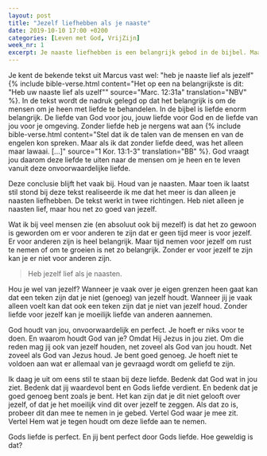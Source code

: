 ```yaml
---
layout: post
title: "Jezelf liefhebben als je naaste"
date: 2019-10-10 17:00 +0200
categories: [Leven met God, VrijZijn]
week_nr: 1
excerpt: Je naaste liefhebben is een belangrijk gebod in de bijbel. Maar houd je ook van jezelf?
---
```


Je kent de bekende tekst uit Marcus vast wel: "heb je naaste lief als jezelf"
{% include bible-verse.html content="Het op een na belangrijkste is dit: &quot;Heb uw naaste lief als uzelf&quot;" source="Marc. 12:31a" translation="NBV" %}.
In de tekst wordt de nadruk gelegd op dat het belangrijk is om de mensen om je heen met liefde te behandelen.
In de bijbel is liefde enorm belangrijk.
De liefde van God voor jou, jouw liefde voor God en de liefde van jou voor je omgeving.
Zonder liefde heb je nergens wat aan
{% include bible-verse.html content="Stel dat ik de talen van de mensen en van de engelen kon spreken. Maar als ik dat zonder liefde deed, was het alleen maar lawaai. [...]" source="1 Kor. 13:1-3" translation="BB" %}.
God vraagt jou daarom deze liefde te uiten naar de mensen om je heen en te leven vanuit deze onvoorwaardelijke liefde.

Deze conclusie blijft het vaak bij.
Houd van je naasten.
Maar toen ik laatst stil stond bij deze tekst realiseerde ik me dat het meer is dan alleen je naasten liefhebben.
De tekst werkt in twee richtingen.
Heb niet alleen je naasten lief, maar hou net zo goed van jezelf.

Wat ik bij veel mensen zie (en absoluut ook bij mezelf) is dat het zo gewoon is geworden om er voor anderen te zijn dat er geen tijd meer is voor jezelf.
Er voor anderen zijn is heel belangrijk.
Maar tijd nemen voor jezelf om rust te nemen of om te groeien is net zo belangrijk.
Zonder er voor jezelf te zijn kan je er niet voor anderen zijn.

> Heb jezelf lief als je naasten.

Hou je wel van jezelf?
Wanneer je vaak over je eigen grenzen heen gaat kan dat een teken zijn dat je niet (genoeg) van jezelf houdt.
Wanneer jij je vaak alleen voelt kan dat ook een teken zijn dat je niet van jezelf houd.
Zonder liefde voor jezelf kan je moeilijk liefde van anderen aannemen.

God houdt van jou, onvoorwaardelijk en perfect.
Je hoeft er niks voor te doen.
En waarom houdt God van je?
Omdat Hij Jezus in jou ziet.
Om die reden mag jij ook van jezelf houden, net zoveel als God van jou houdt.
Net zoveel als God van Jezus houd.
Je bent goed genoeg. Je hoeft niet te voldoen aan wat er allemaal van je gevraagd wordt om geliefd te zijn.

Ik daag je uit om eens stil te staan bij deze liefde.
Bedenk dat God wat in jou ziet.
Bedenk dat jij waardevol bent en Gods liefde verdient.
En bedenk dat je goed genoeg bent zoals je bent.
Het kan zijn dat je dit niet gelooft over jezelf, of dat je het moeilijk vind dit over jezelf te zeggen.
Als dat zo is, probeer dit dan mee te nemen in je gebed.
Vertel God waar je mee zit.
Vertel Hem wat je tegen houdt om deze liefde aan te nemen.

Gods liefde is perfect.
En jij bent perfect door Gods liefde.
Hoe geweldig is dat?